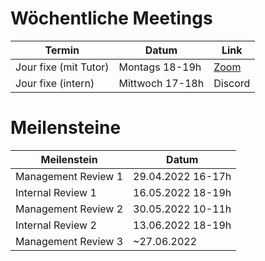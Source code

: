 # Wöchentliche Meetings
| Termin | Datum | Link |
| ------ | ------ | --- |
| Jour fixe (mit Tutor) | Montags 18-19h | [Zoom](https://tuwien.zoom.us/j/94854555600?pwd=c0IyWFdMaWE1UUhlV2d3aGFXa3Jqdz09) |
| Jour fixe (intern) | Mittwoch 17-18h | Discord |

# Meilensteine
| Meilenstein | Datum |
| ------ | ------ |
| Management Review 1 | 29.04.2022 16-17h |
| Internal Review 1 | 16.05.2022 18-19h |
| Management Review 2 | 30.05.2022 10-11h |
| Internal Review 2 | 13.06.2022 18-19h |
| Management Review 3 | ~27.06.2022 |